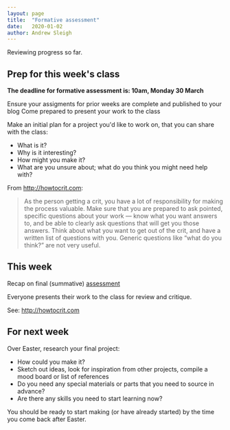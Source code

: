 ```yaml
---
layout: page
title:  "Formative assessment"
date:   2020-01-02
author: Andrew Sleigh
---
```


Reviewing progress so far. 

<!--more-->

## Prep for this week's class

**The deadline for formative assessment is: 10am, Monday 30 March**

Ensure your assigments for prior weeks are complete and published to your blog
Come prepared to present your work to the class

Make an initial plan for a project you'd like to work on, that you can share with the class:

* What is it?
* Why is it interesting?
* How might you make it?
* What are you unsure about; what do you think you might need help with?

From <http://howtocrit.com>: 

> As the person getting a crit, you have a lot of responsibility for making the process valuable. Make sure that you are prepared to ask pointed, specific questions about your work — know what you want answers to, and be able to clearly ask questions that will get you those answers. Think about what you want to get out of the crit, and have a written list of questions with you. Generic questions like “what do you think?” are not very useful.


## This week

Recap on final (summative) [assessment](https://fablabbrighton.github.io/digital-fabrication-module/course-notes-lm225-2020/assessment)


Everyone presents their work to the class for review and critique.

See: <http://howtocrit.com>



## For next week

Over Easter, research your final project:

* How could you make it?
* Sketch out ideas, look for inspiration from other projects, compile a mood board or list of references 
* Do you need any special materials or parts that you need to source in advance?
* Are there any skills you need to start learning now?

You should be ready to start making (or have already started) by the time you come back after Easter.